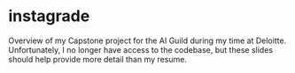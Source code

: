 # instagrade
Overview of my Capstone project for the AI Guild during my time at Deloitte. Unfortunately, I no longer have access to the codebase, but these slides should help provide more detail than my resume.
